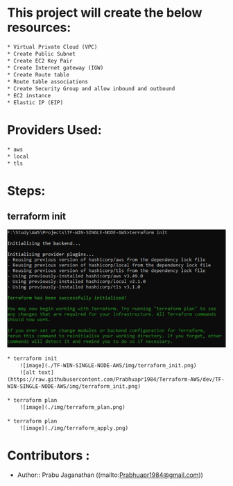 # This project will create the below resources:

    * Virtual Private Cloud (VPC)
    * Create Public Subnet
    * Create EC2 Key Pair 
    * Create Internet gateway (IGW)
    * Create Route table
    * Route table associations
    * Create Security Group and allow inbound and outbound
    * EC2 instance
    * Elastic IP (EIP)

# Providers Used:

    * aws
    * local
    * tls

# Steps:

## terraform init
![image](https://raw.githubusercontent.com/Prabhuapr1984/Terraform-AWS/dev/TF-WIN-SINGLE-NODE-AWS/img/terraform_init.png)


    * terraform init
        ![image](./TF-WIN-SINGLE-NODE-AWS/img/terraform_init.png)
        ![alt text](https://raw.githubusercontent.com/Prabhuapr1984/Terraform-AWS/dev/TF-WIN-SINGLE-NODE-AWS/img/terraform_init.png)

    * terraform plan
        ![image](./img/terraform_plan.png)

    * terraform plan
        ![image](./img/terraform_apply.png)

# Contributors :
- Author:: Prabu Jaganathan ((mailto:Prabhuapr1984@gmail.com))
